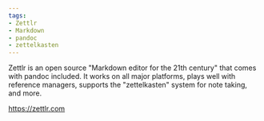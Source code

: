 ```yaml
---
tags:
- Zettlr
- Markdown
- pandoc
- zettelkasten
---
```


Zettlr is an open source "Markdown editor for the 21th century" that
comes with pandoc included. It works on all major platforms, plays well
with reference managers, supports the "zettelkasten" system for note
taking, and more.

https://zettlr.com
